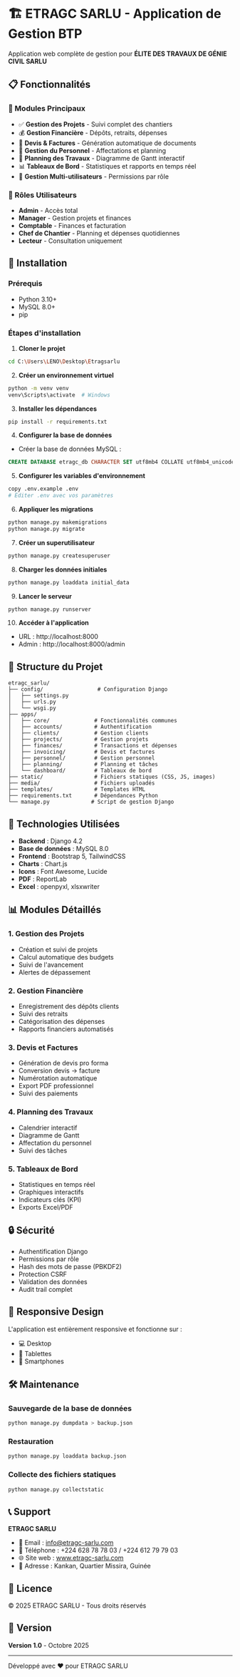 # 🏗️ ETRAGC SARLU - Application de Gestion BTP

Application web complète de gestion pour **ÉLITE DES TRAVAUX DE GÉNIE CIVIL SARLU**

## 📋 Fonctionnalités

### 🎯 Modules Principaux
- ✅ **Gestion des Projets** - Suivi complet des chantiers
- 💰 **Gestion Financière** - Dépôts, retraits, dépenses
- 📄 **Devis & Factures** - Génération automatique de documents
- 👷 **Gestion du Personnel** - Affectations et planning
- 📅 **Planning des Travaux** - Diagramme de Gantt interactif
- 📊 **Tableaux de Bord** - Statistiques et rapports en temps réel
- 👥 **Gestion Multi-utilisateurs** - Permissions par rôle

### 🔐 Rôles Utilisateurs
- **Admin** - Accès total
- **Manager** - Gestion projets et finances
- **Comptable** - Finances et facturation
- **Chef de Chantier** - Planning et dépenses quotidiennes
- **Lecteur** - Consultation uniquement

## 🚀 Installation

### Prérequis
- Python 3.10+
- MySQL 8.0+
- pip

### Étapes d'installation

1. **Cloner le projet**
```bash
cd C:\Users\LENO\Desktop\Etragsarlu
```

2. **Créer un environnement virtuel**
```bash
python -m venv venv
venv\Scripts\activate  # Windows
```

3. **Installer les dépendances**
```bash
pip install -r requirements.txt
```

4. **Configurer la base de données**
- Créer la base de données MySQL :
```sql
CREATE DATABASE etragc_db CHARACTER SET utf8mb4 COLLATE utf8mb4_unicode_ci;
```

5. **Configurer les variables d'environnement**
```bash
copy .env.example .env
# Éditer .env avec vos paramètres
```

6. **Appliquer les migrations**
```bash
python manage.py makemigrations
python manage.py migrate
```

7. **Créer un superutilisateur**
```bash
python manage.py createsuperuser
```

8. **Charger les données initiales**
```bash
python manage.py loaddata initial_data
```

9. **Lancer le serveur**
```bash
python manage.py runserver
```

10. **Accéder à l'application**
- URL : http://localhost:8000
- Admin : http://localhost:8000/admin

## 📁 Structure du Projet

```
etragc_sarlu/
├── config/                 # Configuration Django
│   ├── settings.py
│   ├── urls.py
│   └── wsgi.py
├── apps/
│   ├── core/              # Fonctionnalités communes
│   ├── accounts/          # Authentification
│   ├── clients/           # Gestion clients
│   ├── projects/          # Gestion projets
│   ├── finances/          # Transactions et dépenses
│   ├── invoicing/         # Devis et factures
│   ├── personnel/         # Gestion personnel
│   ├── planning/          # Planning et tâches
│   └── dashboard/         # Tableaux de bord
├── static/                # Fichiers statiques (CSS, JS, images)
├── media/                 # Fichiers uploadés
├── templates/             # Templates HTML
├── requirements.txt       # Dépendances Python
└── manage.py             # Script de gestion Django
```

## 🎨 Technologies Utilisées

- **Backend** : Django 4.2
- **Base de données** : MySQL 8.0
- **Frontend** : Bootstrap 5, TailwindCSS
- **Charts** : Chart.js
- **Icons** : Font Awesome, Lucide
- **PDF** : ReportLab
- **Excel** : openpyxl, xlsxwriter

## 📊 Modules Détaillés

### 1. Gestion des Projets
- Création et suivi de projets
- Calcul automatique des budgets
- Suivi de l'avancement
- Alertes de dépassement

### 2. Gestion Financière
- Enregistrement des dépôts clients
- Suivi des retraits
- Catégorisation des dépenses
- Rapports financiers automatisés

### 3. Devis et Factures
- Génération de devis pro forma
- Conversion devis → facture
- Numérotation automatique
- Export PDF professionnel
- Suivi des paiements

### 4. Planning des Travaux
- Calendrier interactif
- Diagramme de Gantt
- Affectation du personnel
- Suivi des tâches

### 5. Tableaux de Bord
- Statistiques en temps réel
- Graphiques interactifs
- Indicateurs clés (KPI)
- Exports Excel/PDF

## 🔒 Sécurité

- Authentification Django
- Permissions par rôle
- Hash des mots de passe (PBKDF2)
- Protection CSRF
- Validation des données
- Audit trail complet

## 📱 Responsive Design

L'application est entièrement responsive et fonctionne sur :
- 💻 Desktop
- 📱 Tablettes
- 📱 Smartphones

## 🛠️ Maintenance

### Sauvegarde de la base de données
```bash
python manage.py dumpdata > backup.json
```

### Restauration
```bash
python manage.py loaddata backup.json
```

### Collecte des fichiers statiques
```bash
python manage.py collectstatic
```

## 📞 Support

**ETRAGC SARLU**
- 📧 Email : info@etragc-sarlu.com
- 📱 Téléphone : +224 628 78 78 03 / +224 612 79 79 03
- 🌐 Site web : www.etragc-sarlu.com
- 📍 Adresse : Kankan, Quartier Missira, Guinée

## 📄 Licence

© 2025 ETRAGC SARLU - Tous droits réservés

## 🎯 Version

**Version 1.0** - Octobre 2025

---

Développé avec ❤️ pour ETRAGC SARLU
